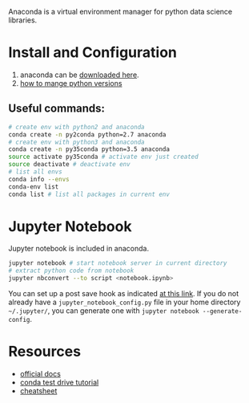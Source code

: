 Anaconda is a virtual environment manager for python data science libraries.

# Install and Configuration

1. anaconda can be [downloaded here](https://www.continuum.io/downloads).
2. [how to mange python versions](http://conda.pydata.org/docs/py2or3.html)

## Useful commands:

```bash
# create env with python2 and anaconda
conda create -n py2conda python=2.7 anaconda
# create env with python3 and anaconda
conda create -n py35conda python=3.5 anaconda
source activate py35conda # activate env just created
source deactivate # deactivate env
# list all envs
conda info --envs
conda-env list
conda list # list all packages in current env
```

# Jupyter Notebook

Jupyter notebook is included in anaconda.

```bash
jupyter notebook # start notebook server in current directory
# extract python code from notebook
jupyter nbconvert --to script <notebook.ipynb>
```
You can set up a post save hook as indicated [at this link](http://jupyter-notebook.readthedocs.io/en/latest/extending/savehooks.html). If you do not already have a `jupyter_notebook_config.py` file in your home directory `~/.jupyter/`, you can generate one with `jupyter notebook --generate-config`.

# Resources

- [official docs](https://docs.continuum.io/anaconda/)
- [conda test drive tutorial](http://conda.pydata.org/docs/test-drive.html)
- [cheatsheet](http://conda.pydata.org/docs/using/cheatsheet.html)
